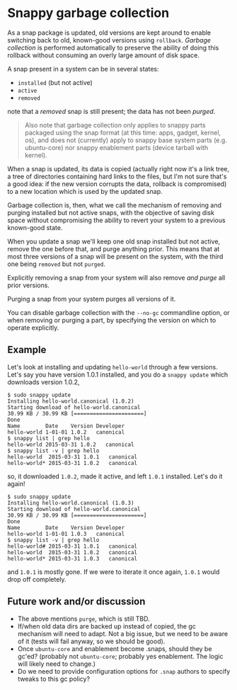 # Snappy garbage collection

As a snap package is updated, old versions are kept around to enable switching
back to old, known-good versions using `rollback`. *Garbage collection* is
performed automatically to preserve the ability of doing this rollback without
consuming an overly large amount of disk space.

A snap present in a system can be in several states:

- `installed` (but not active)
- `active`
- `removed`

note that a *removed* snap is still present; the data has not been *purged*.

> Also note that garbage collection only applies to snappy parts packaged
> using the snap format (at this time: apps, gadget, kernel, os), and does not
> (currently) apply to snappy base system parts (e.g. ubuntu-core) nor snappy
> enablement parts (device tarball with kernel).

When a snap is updated, its data is copied (actually right now it's a link tree,
a tree of directories containing hard links to the files, but I'm not sure
that's a good idea: if the new version corrupts the data, rollback is
compromised) to a new location which is used by the updated snap.

Garbage collection is, then, what we call the mechanism of removing and
purging installed but not active snaps, with the objective of saving disk
space without compromising the ability to revert your system to a previous
known-good state.

When you update a snap we'll keep one old snap installed but not active,
remove the one before that, and purge anything prior. This means that at most
three versions of a snap will be present on the system, with the third one
being `removed` but not `purged`.

Explicitly removing a snap from your system will also remove *and purge* all
prior versions.

Purging a snap from your system purges all versions of it.

You can disable garbage collection with the `--no-gc` commandline option, or
when removing or purging a part, by specifying the version on which to operate
explicitly.

## Example

Let's look at installing and updating `hello-world` through a few
versions. Let's say you have version 1.0.1 installed, and you do a `snappy
update` which downloads version 1.0.2,

    $ sudo snappy update
    Installing hello-world.canonical (1.0.2)
    Starting download of hello-world.canonical
    30.99 KB / 30.99 KB [======================]
    Done
    Name        Date    Version Developer
    hello-world 1-01-01 1.0.2   canonical
    $ snappy list | grep hello
    hello-world 2015-03-31 1.0.2   canonical
    $ snappy list -v | grep hello
    hello-world  2015-03-31 1.0.1   canonical
    hello-world* 2015-03-31 1.0.2   canonical

so, it downloaded `1.0.2`, made it active, and left `1.0.1` installed. Let's
do it again!

    $ sudo snappy update
    Installing hello-world.canonical (1.0.3)
    Starting download of hello-world.canonical
    30.99 KB / 30.99 KB [======================]
    Done
    Name        Date    Version Developer
    hello-world 1-01-01 1.0.3   canonical
    $ snappy list -v | grep hello
    hello-world# 2015-03-31 1.0.1   canonical
    hello-world  2015-03-31 1.0.2   canonical
    hello-world* 2015-03-31 1.0.3   canonical

and `1.0.1` is mostly gone. If we were to iterate it once again, `1.0.1`
would drop off completely.

## Future work and/or discussion

* The above mentions `purge`, which is still TBD.
* If/when old data dirs are backed up instead of copied, the gc mechanism will
  need to adapt. Not a big issue, but we need to be aware of it (tests will
  fail anyway, so we should be good).
* Once `ubuntu-core` and enablement become .snaps, should they be gc'ed?
  (probably not `ubuntu-core`; probably yes enablement. The logic will likely
  need to change.)
* Do we need to provide configuration options for `.snap` authors to specify
  tweaks to this gc policy?

